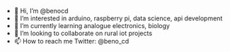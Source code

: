 - 👋 Hi, I’m @benocd
- 👀 I’m interested in arduino, raspberry pi, data science, api development
- 🌱 I’m currently learning analogue electronics, biology
- 💞️ I’m looking to collaborate on rural iot projects
- 📫 How to reach me Twitter: @beno_cd

<!---
benocd/benocd is a ✨ special ✨ repository because its `README.md` (this file) appears on your GitHub profile.
You can click the Preview link to take a look at your changes.
--->
